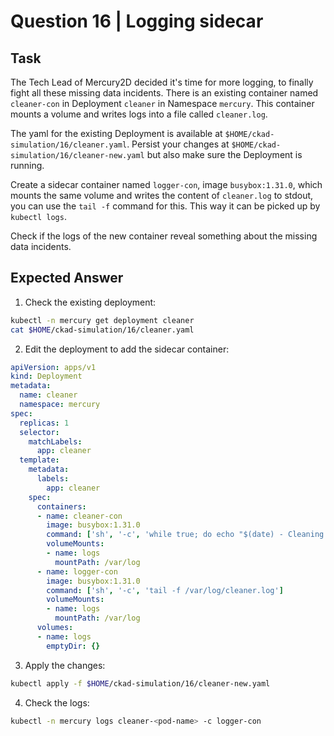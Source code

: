# Question 16 | Logging sidecar

## Task
The Tech Lead of Mercury2D decided it's time for more logging, to finally fight all these missing data incidents. There is an existing container named `cleaner-con` in Deployment `cleaner` in Namespace `mercury`. This container mounts a volume and writes logs into a file called `cleaner.log`.

The yaml for the existing Deployment is available at `$HOME/ckad-simulation/16/cleaner.yaml`. Persist your changes at `$HOME/ckad-simulation/16/cleaner-new.yaml` but also make sure the Deployment is running.

Create a sidecar container named `logger-con`, image `busybox:1.31.0`, which mounts the same volume and writes the content of `cleaner.log` to stdout, you can use the `tail -f` command for this. This way it can be picked up by `kubectl logs`.

Check if the logs of the new container reveal something about the missing data incidents.

## Expected Answer

1. Check the existing deployment:
```bash
kubectl -n mercury get deployment cleaner
cat $HOME/ckad-simulation/16/cleaner.yaml
```

2. Edit the deployment to add the sidecar container:
```yaml
apiVersion: apps/v1
kind: Deployment
metadata:
  name: cleaner
  namespace: mercury
spec:
  replicas: 1
  selector:
    matchLabels:
      app: cleaner
  template:
    metadata:
      labels:
        app: cleaner
    spec:
      containers:
      - name: cleaner-con
        image: busybox:1.31.0
        command: ['sh', '-c', 'while true; do echo "$(date) - Cleaning data..." >> /var/log/cleaner.log; sleep 5; done']
        volumeMounts:
        - name: logs
          mountPath: /var/log
      - name: logger-con
        image: busybox:1.31.0
        command: ['sh', '-c', 'tail -f /var/log/cleaner.log']
        volumeMounts:
        - name: logs
          mountPath: /var/log
      volumes:
      - name: logs
        emptyDir: {}
```

3. Apply the changes:
```bash
kubectl apply -f $HOME/ckad-simulation/16/cleaner-new.yaml
```

4. Check the logs:
```bash
kubectl -n mercury logs cleaner-<pod-name> -c logger-con
```